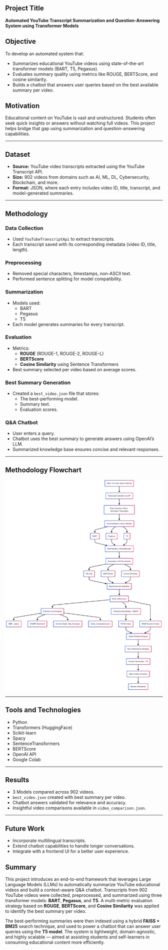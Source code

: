 
##  Project Title
**Automated YouTube Transcript Summarization and Question-Answering System using Transformer Models**

##  Objective
To develop an automated system that:
- Summarizes educational YouTube videos using state-of-the-art transformer models (BART, T5, Pegasus).
- Evaluates summary quality using metrics like ROUGE, BERTScore, and cosine similarity.
- Builds a chatbot that answers user queries based on the best available summary per video.

##  Motivation
Educational content on YouTube is vast and unstructured. Students often seek quick insights or answers without watching full videos. This project helps bridge that gap using summarization and question-answering capabilities.

---

## Dataset
- **Source:** YouTube video transcripts extracted using the YouTube Transcript API.
- **Size:** 902 videos from domains such as AI, ML, DL, Cybersecurity, Blockchain, and more.
- **Format:** JSON, where each entry includes video ID, title, transcript, and model-generated summaries.

---

##  Methodology

###  Data Collection
- Used `YouTubeTranscriptApi` to extract transcripts.
- Each transcript saved with its corresponding metadata (video ID, title, length).

###  Preprocessing
- Removed special characters, timestamps, non-ASCII text.
- Performed sentence splitting for model compatibility.

###  Summarization
- Models used:
  - BART
  - Pegasus
  - T5
- Each model generates summaries for every transcript.

###  Evaluation
- Metrics:
  - **ROUGE** (ROUGE-1, ROUGE-2, ROUGE-L)
  - **BERTScore**
  - **Cosine Similarity** using Sentence Transformers
- Best summary selected per video based on average scores.

###  Best Summary Generation
- Created a `best_video.json` file that stores:
  - The best-performing model.
  - Summary text.
  - Evaluation scores.

###  Q&A Chatbot
- User enters a query.
- Chatbot uses the best summary to generate answers using OpenAI’s LLM.
- Summarized knowledge base ensures concise and relevant responses.

---

##  Methodology Flowchart

![Methodology Flowchart](.\methodology_flowchart.png)

---

## Tools and Technologies
- Python
- Transformers (HuggingFace)
- Scikit-learn
- Spacy
- SentenceTransformers
- BERTScore
- OpenAI API
- Google Colab

---

##  Results
- 3 Models compared across 902 videos.
- `best_video.json` created with best summary per video.
- Chatbot answers validated for relevance and accuracy.
- Insightful video comparisons available in `video_comparison.json`.

---

##  Future Work
- Incorporate multilingual transcripts.
- Extend chatbot capabilities to handle longer conversations.
- Integrate with a frontend UI for a better user experience.

##  Summary

This project introduces an end-to-end framework that leverages Large Language Models (LLMs) to automatically summarize YouTube educational videos and build a context-aware Q&A chatbot. Transcripts from 902 YouTube videos were collected, preprocessed, and summarized using three transformer models: **BART**, **Pegasus**, and **T5**. A multi-metric evaluation strategy based on **ROUGE**, **BERTScore**, and **Cosine Similarity** was applied to identify the best summary per video.

The best-performing summaries were then indexed using a hybrid **FAISS + BM25** search technique, and used to power a chatbot that can answer user queries using the **T5 model**. The system is lightweight, domain-agnostic, and highly scalable — aimed at assisting students and self-learners in consuming educational content more efficiently.



